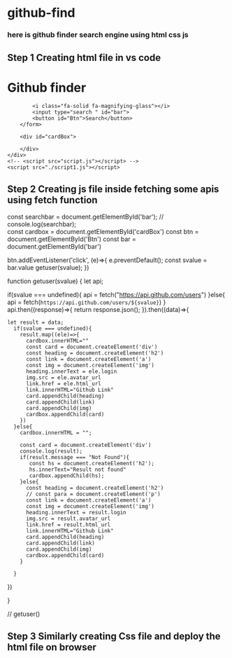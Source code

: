 # github-find
### here is github finder search engine using html css js
## Step 1 Creating html file in vs code
<!DOCTYPE html>
<html lang="en">
<head>
    <meta charset="UTF-8">
    <meta name="viewport" content="width=device-width, initial-scale=1.0">
    <title>Github Finder 🔍 </title>
    <link rel="stylesheet" href="style.css">
    <link rel="stylesheet" href="https://cdnjs.cloudflare.com/ajax/libs/font-awesome/6.4.2/css/all.min.css">
</head>
<body>
    <div class="container">
        <h1>Github finder </h1>
        <form action="">

            <i class="fa-solid fa-magnifying-glass"></i>
            <input type="search " id="bar">
            <button id="Btn">Search</button>
        </form>

        <div id="cardBox">

        </div>
    </div>
    <!-- <script src="script.js"></script> -->
    <script src="./script1.js"></script>
</body>
</html>

## Step 2 Creating js file inside fetching some apis using fetch function 
const searchbar = document.getElementById('bar');
// console.log(searchbar);\
const cardbox = document.getElementById('cardBox')
const btn = document.getElementById('Btn')
const bar = document.getElementById('bar')

 btn.addEventListener('click', (e)=>{
  e.preventDefault();
  const svalue = bar.value
  getuser(svalue);
 })



function getuser(svalue) {
  let api;

  if(svalue === undefined){
    api = fetch("https://api.github.com/users")
  }else{
    api = fetch(`https://api.github.com/users/${svalue}`)
  }
  api.then((response)=>{
    return response.json();
  }).then((data)=>{
    
    let result = data;
      if(svalue === undefined){
        result.map((ele)=>{
          cardbox.innerHTML=""
          const card = document.createElement('div')
          const heading = document.createElement('h2')
          const link = document.createElement('a')
          const img = document.createElement('img')
          heading.innerText = ele.login
          img.src = ele.avatar_url
          link.href = ele.html_url
          link.innerHTML="Github Link"
          card.appendChild(heading)
          card.appendChild(link)
          card.appendChild(img)
          cardbox.appendChild(card)
        })
      }else{
        cardbox.innerHTML = "";
      
        const card = document.createElement('div')
        console.log(result);
        if(result.message === "Not Found"){
           const hs = document.createElement('h2');
           hs.innerText="Result not found"
           cardbox.appendChild(hs);
        }else{
          const heading = document.createElement('h2')
          // const para = document.createElement('p')
          const link = document.createElement('a')
          const img = document.createElement('img')
          heading.innerText = result.login
          img.src = result.avatar_url
          link.href = result.html_url
          link.innerHTML="Github Link"
          card.appendChild(heading)
          card.appendChild(link)
          card.appendChild(img)
          cardbox.appendChild(card)
        }
         
      }
  })

}

// getuser()


## Step 3 Similarly creating Css file and deploy the html file on browser






